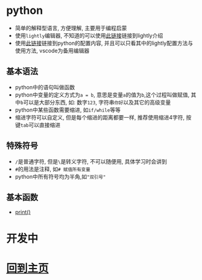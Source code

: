 # python
- 简单的解释型语言, 方便理解, 主要用于编程启蒙
- 使用`lightly`编辑器, 不知道的可以使用[此链接](编辑器/lightly/lightly.md)链接到lightly介绍
- 使用[此链接](python.md)链接到python的配置内容, 并且可以只看其中的lightly配置方法与使用方法, vscode为备用编辑器
## 基本语法
- python中的语句叫做函数
- python中变量的定义方式为`a = b`, 意思是变量`a`的值为`b`,这个过程叫做赋值, 其中`b`可以是大部分东西, 如: 数字`123`, 字符串`你好`以及其它的高级变量
- python中某些函数需要缩进, 如`if/while`等等
- 缩进字符可以自定义, 但是每个缩进的距离都要一样, 推荐使用缩进4字符, 按键`tab`可以直接缩进
## 特殊符号
- `/`是普通字符, 但是`\`是转义字符, 不可以随便用, 具体学习时会讲到
- `#`的用法是注释, 如`# 赋值所有变量`
- python中所有符号均为半角,如`"双引号"`
## 基本函数
- [print()](语言/python/python基础函数/print().md)
# 开发中
# [回到主页](index.md)
